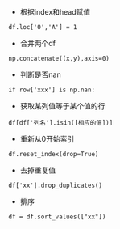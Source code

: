* 根据index和head赋值
```
df.loc['0','A'] = 1
```

* 合并两个df
```
np.concatenate((x,y),axis=0)
```

* 判断是否nan
```
if row['xxx'] is np.nan:
```

* 获取某列值等于某个值的行
```
df[df['列名'].isin([相应的值])]
```

* 重新从0开始索引
```
df.reset_index(drop=True)  
```

* 去掉重复值
```
df['xx'].drop_duplicates()
```

* 排序
```
df = df.sort_values(["xx"])
```
